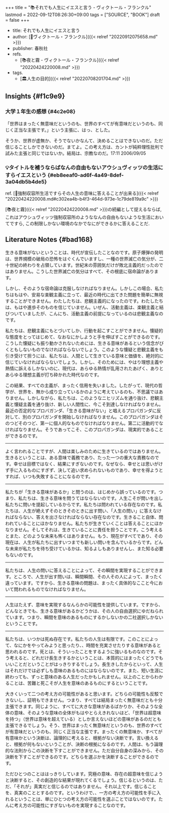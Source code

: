 +++
title = "📚それでも人生にイエスと言う - ヴィクトール・フランクル"
lastmod = 2022-09-12T08:26:30+09:00
tags = ["SOURCE", "BOOK"]
draft = false
+++

-   title: それでも人生にイエスと言う
-   author: [👨ヴィクトール・フランクル]({{< relref "20220912075658.md" >}})
-   publisher: 春秋社
-   refs.
    -   [📚夜と霧 - ヴィクトール・フランクル]({{< relref "20220424220008.md" >}})
-   tags.
    -   [🏛人生の目的]({{< relref "20220708201704.md" >}})


## Insights {#f1c9e9}


### 大学１年生の感想 {#4c2e08}

「世界はまったく無意味だというのも、世界のすべてが有意味だというのも、同じく正当な主張です。」という主張に、はっ、とした。

そうか、世界が虚無か、そうでないかなんて、決めることはできないのだ。ただ信じることしかできないのだ。まてよ。この考え方は、カントが純粋理性批判で試みた主張と同じではないか。結局は、宗教なのだ。17:11 2006/09/05


### 💡タイトルを補うならばなんの自由もないアウシュヴィッツの生活にすらイエスという {#eb8eeaf0-ad6f-4a49-8def-3a04db5b4de5}

ref. [📜強制収容所生活ですらその人生の意味に答えることが出来る]({{< relref "20220424220008.md#c302ea4b-b4f3-464d-973e-1c79de819a9c" >}})

[📚夜と霧]({{< relref "20220424220008.md" >}})の続編として捉えるならば, これはアウシュヴィッツ強制収容所のようななんの自由もないような生活においてですら, この制限しかない環境のなかでなにができるかに答えることだ.


## Literature Notes {#bad168}

生きる意味がないということは、時代が宣伝したことなのです。原子爆弾の発明は、世界規模の破局の恐怖をはぐくんでいますし、一種の世界滅亡の気分が、二十世紀の終わりを占領しています。世紀末の雰囲気だけが敗北主義的だったのではありません。こうした世界滅亡の気分はすべて、その根底に宿命論があります。

しかし、そのような宿命論は克服しなければなりません。しかしこの場合、私たちはもはや、安易な楽観主義に立って、最近の時代に出てきた問題を簡単に無視することができません。わたしたちは、悲観主義的になったのです。わたしたちは、もはや進歩そのものを信じていません。いぜん、活動主義は、楽観主義と結びついていましたが、こんにち、活動主義の前提になっているのは悲観主義なのです。

私たちは、悲観主義にもとづいてしか、行動を起こすことができません。懐疑的な態度をとってはじめて、なおなにかしようと手を伸ばすことができるのです。こうした懐疑にも振り動かされないためには、生きる意味があるという信念がびくともしないものでなければならないでしょう。このような懐疑と悲観主義をも引き受けて担うには、私たちは、人間として生きている意味と価値を、絶対的に信じていなければならないでしょう。しかし、そのためには、やはり理想主義や熱情に訴えるしかないのに、現代は、あらゆる熱情が乱用されたあげく、ありとあらゆる理想主義が打ち砕かれた時代なのです。

この結果、すべての主義が、まったく信用を失いました。したがって、現代の哲学が、世界を、無から成り立っているかのように考えているのも、不思議ではありません。しかしながら、私たちは、このようなニヒリズムを通り抜け、悲観主義と懐疑主義を通り抜け、新しい人間性に、今こそ到達しなければなりません。最近の否定的なプロバガンダ、「生きる意味がない」と唱えるプロパガンダに反対して、別のプロパガンダを開始しなければなりません。このプロパガンダはそのつどそのつど、第一に個人的なものでなければなりません。第二に活動的でなければなりません。そうであってこそ、このプロパガンダは、現実的であることができるのです。

---

よく言われることですが、人間は楽しみのために生きているのではありません。生きるということは、ある意味で義務であり、たった一つの重大な責務なのです。幸せは目標ではなく、結果にすぎないのです。なぜなら、幸せとは思いがけず手に入るものにすぎず、決して追い求められないものであり、幸せを得ようとすれば、いつも失敗することになるのです。

---

私たちが「生きる意味があるか」と問うのは、はじめから誤っているのです。つまり、私たちは、生きる意味を問うてはならないのです。人生こそが問いを出し私たちに問いを提起しているからです。私たちは問われている存在なのです。私たちは、人生が絶えずそのときそのときに出す問い、「人生の問い」に答えなければならない、答えを出さなければならない存在なのです。生きること自体、問われていることにほかなりません。私たちが生きていくことは答えることにほかなりません。そしてそれは、生きていることに責任を担うことです。こう考えるとまた、どのような未来も怖くはありません。もう、現在がすべてであり、その現在は、人生が私たちに出すいつまでも新しい問いを含んでいるからです。どんな未来が私たちを待ち受けているかは、知るよしもありませんし、また知る必要もないのです。

---

私たちは、人生の問いに答えることによって、その瞬間を実現することができます。ところで、人生が出す問いは、瞬間瞬間、その人その人によって、まったく違っています。ですから、生きる意味の問題は、まったく具体的なここと今において問われるものでなければなりません。

---

人生はたえず、意味を実現するなんらかの可能性を提供しています。ですから、どんなときでも、生きる意味があるかどうかは、その人の自由選択にゆだねられています。つまり、瞬間を意味のあるものにするかしないかの二社選択しかないということです。

---

私たちは、いつかは死ぬ存在です。私たちの人生は有限です。このことによって、なにかをやってみようと思ったり、、時間を充実させたりする意味があると思われるのです。死とは、そういったことをするように強いるものなのです。そう考えると、どれだけ長生きするかということは、本質的にはまったくどうでもいいことだということがはっきりするでしょう。長生きしたからといって、人生はそれだけでは必ずしも意味のあるものにはならないのです。また、短い生涯に終わっても、ずっと意味のある人生だったかもしれません。以上のことからわかることは、苦難と死こそが人生を意味のあるものにするということです。

大きくいって二つの考え方の可能性があると思います。どちらの可能性も反駁できないし、証明もできません。つまり、すべては結局まったく無意味だとも十分主張できます。同じように、すべてに大きな意味があるばかりか、そのような全体の意味、そのような意味の全体がもはやとらえきれないほど、「世界は超意味を持つ」（世界は意味を超えている）としか言えないほどの意味があるのだとも主張できるでしょう。そう、世界はまったく無意味だというのも、世界のすべてが有意味だというのも、同じく正当な主張です。まったくの無意味か、すべてが有意味かという決断は、論理的に考えると、根拠がない決断です。言い換えると、根拠が何もないということが、決断の根拠になるのです。人間は、もう論理的な法則からこの決断を下すことができません。ただ自分自身の深みから、その決断を下すことができるのです。どちらを選ぶかを決断することができるのです。

ただひとつのことははっきりしています。究極の意味、存在の超意味を信じようと決断すると、その創造的な結果が現れてくるでしょう。信じるというのは、ただ、「それが」真実だと信じるのではありません。それ以上です。信じることを、真実のこととするのです。というわけで、、一方の考え方の可能性を手に入れるということは、単にひとつの考え方の可能性を選ぶことではないのです。たんに考え方の可能性にすぎないものを実現することなのです。

